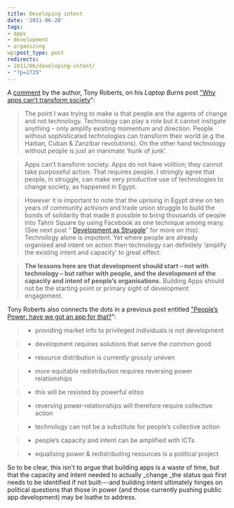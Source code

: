 ```yaml
---
title: Developing intent
date: '2011-06-28'
tags:
- apps
- development
- organizing
wp:post_type: post
redirects:
- 2011/06/developing-intent/
- "?p=2725"
---
```


A [comment](http://laptopburns.wordpress.com/2011/05/03/why-apps-cant-transform-society/#comment-52) by the author, Tony Roberts, on his _Laptop Burns_ post ["Why apps can't transform society](http://laptopburns.wordpress.com/2011/05/03/why-apps-cant-transform-society/)":

> The point I was trying to make is that people are the agents of change and not technology. Technology can play a role but it cannot instigate anything – only amplify existing momentum and direction. People without sophisticated technologies can transform their world (e.g the Haitian, Cuban & Zanzibar revolutions). On the other hand technology without people is just an inanimate ‘hunk of junk’.

> Apps can’t transform society. Apps do not have volition; they cannot take purposeful action. That requires people. I strongly agree that people, in struggle, can make very productive use of technologies to change society, as happened in Egypt.

> However it is important to note that the uprising in Egypt drew on ten years of community activism and trade union struggle to build the bonds of solidarity that made it possible to bring thousands of people into Tahrir Square by using Facebook as one technique among many. (See next post “ [Development as Struggle](http://laptopburns.wordpress.com/2011/05/19/development-as-struggle/)” for more on this). Technology alone is impotent. Yet where people are already organised and intent on action then technology can definitely ‘amplify the existing intent and capacity’ to great effect.

> **The lessons here are that development should start – not with technology – but rather with people, and the development of the capacity and intent of people’s organisations.** Building Apps should not be the starting point or primary sight of development engagement.

Tony Roberts also connects the dots in a previous post entitled ["People’s Power: have we got an app for that?](http://laptopburns.wordpress.com/2011/02/18/peoples-power-have-we-got-an-app-for-that/)":

> - providing market info to privileged individuals is not development

> - development requires solutions that serve the common good

> - resource distribution is currently grossly uneven

> - more equitable redistribution requires reversing power relationships

> - this will be resisted by powerful elites

> - reversing power-relationships will therefore require collective action

> - technology can not be a substitute for people’s collective action

> - people’s capacity and intent can be amplified with ICTs

> - equalising power & redistributing resources is a political project

So to be clear, this isn't to argue that building apps is a waste of time, but that the capacity and intent needed to actually _change _the status quo first needs to be identified if not built---and building intent ultimately hinges on political questions that those in power (and those currently pushing public app development) may be loathe to address.
